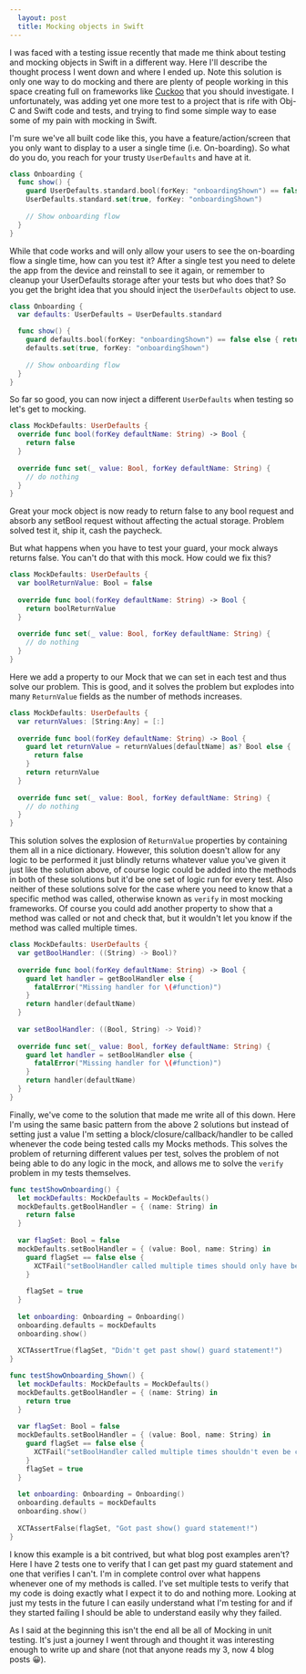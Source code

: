 ```yaml
---
  layout: post
  title: Mocking objects in Swift
---
```


I was faced with a testing issue recently that made me think about testing and mocking objects in Swift in a different way.  Here I'll describe the thought process I went down and where I ended up.  Note this solution is only one way to do mocking and there are plenty of people working in this space creating full on frameworks like [Cuckoo](https://github.com/Brightify/Cuckoo) that you should investigate.  I unfortunately, was adding yet one more test to a project that is rife with Obj-C and Swift code and tests, and trying to find some simple way to ease some of my pain with mocking in Swift.

I'm sure we've all built code like this, you have a feature/action/screen that you only want to display to a user a single time (i.e. On-boarding).  So what do you do, you reach for your trusty `UserDefaults` and have at it.

```swift
class Onboarding {
  func show() {
    guard UserDefaults.standard.bool(forKey: "onboardingShown") == false else { return }
    UserDefaults.standard.set(true, forKey: "onboardingShown")
  
    // Show onboarding flow
  }
}
```

While that code works and will only allow your users to see the on-boarding flow a single time, how can you test it?  After a single test you need to delete the app from the device and reinstall to see it again, or remember to cleanup your UserDefaults storage after your tests but who does that?  So you get the bright idea that you should inject the `UserDefaults` object to use.

```swift
class Onboarding {
  var defaults: UserDefaults = UserDefaults.standard

  func show() {
    guard defaults.bool(forKey: "onboardingShown") == false else { return }
    defaults.set(true, forKey: "onboardingShown")
  
    // Show onboarding flow
  }
}
```

So far so good, you can now inject a different `UserDefaults` when testing so let's get to mocking.

```swift
class MockDefaults: UserDefaults {
  override func bool(forKey defaultName: String) -> Bool {
    return false
  }
  
  override func set(_ value: Bool, forKey defaultName: String) {
    // do nothing
  }
}
```

Great your mock object is now ready to return false to any bool request and absorb any setBool request without affecting the actual storage.  Problem solved test it, ship it, cash the paycheck.

But what happens when you have to test your guard, your mock always returns false.  You can't do that with this mock.  How could we fix this?

```swift
class MockDefaults: UserDefaults {
  var boolReturnValue: Bool = false
  
  override func bool(forKey defaultName: String) -> Bool {
    return boolReturnValue
  }
  
  override func set(_ value: Bool, forKey defaultName: String) {
    // do nothing
  }
}
```

Here we add a property to our Mock that we can set in each test and thus solve our problem.  This is good, and it solves the problem but explodes into many `ReturnValue` fields as the number of methods increases.

```swift
class MockDefaults: UserDefaults {
  var returnValues: [String:Any] = [:]
  
  override func bool(forKey defaultName: String) -> Bool {
    guard let returnValue = returnValues[defaultName] as? Bool else {
      return false
    }
    return returnValue
  }
  
  override func set(_ value: Bool, forKey defaultName: String) {
    // do nothing
  }
}
```

This solution solves the explosion of `ReturnValue` properties by containing them all in a nice dictionary.  However, this solution doesn't allow for any logic to be performed it just blindly returns whatever value you've given it just like the solution above, of course logic could be added into the methods in both of these solutions but it'd be one set of logic run for every test.  Also neither of these solutions solve for the case where you need to know that a specific method was called, otherwise known as `verify` in most mocking frameworks.  Of course you could add another property to show that a method was called or not and check that, but it wouldn't let you know if the method was called multiple times.

```swift
class MockDefaults: UserDefaults {
  var getBoolHandler: ((String) -> Bool)?
  
  override func bool(forKey defaultName: String) -> Bool {
    guard let handler = getBoolHandler else {
      fatalError("Missing handler for \(#function)")
    }
    return handler(defaultName)
  }
  
  var setBoolHandler: ((Bool, String) -> Void)?
  
  override func set(_ value: Bool, forKey defaultName: String) {
    guard let handler = setBoolHandler else {
      fatalError("Missing handler for \(#function)")
    }
    return handler(defaultName)
  }
}
```

Finally, we've come to the solution that made me write all of this down.  Here I'm using the same basic pattern from the above 2 solutions but instead of setting just a value I'm setting a block/closure/callback/handler to be called whenever the code being tested calls my Mocks methods.  This solves the problem of returning different values per test, solves the problem of not being able to do any logic in the mock, and allows me to solve the `verify` problem in my tests themselves.

```swift
func testShowOnboarding() {
  let mockDefaults: MockDefaults = MockDefaults()
  mockDefaults.getBoolHandler = { (name: String) in 
    return false
  }
  
  var flagSet: Bool = false
  mockDefaults.setBoolHandler = { (value: Bool, name: String) in 
    guard flagSet == false else {
      XCTFail("setBoolHandler called multiple times should only have been called once!")
    }
    
    flagSet = true
  }
  
  let onboarding: Onboarding = Onboarding()
  onboarding.defaults = mockDefaults
  onboarding.show()
  
  XCTAssertTrue(flagSet, "Didn't get past show() guard statement!")
}

func testShowOnboarding_Shown() {
  let mockDefaults: MockDefaults = MockDefaults()
  mockDefaults.getBoolHandler = { (name: String) in 
    return true
  }
  
  var flagSet: Bool = false
  mockDefaults.setBoolHandler = { (value: Bool, name: String) in 
    guard flagSet == false else {
      XCTFail("setBoolHandler called multiple times shouldn't even be called once!")
    }
    flagSet = true
  }
  
  let onboarding: Onboarding = Onboarding()
  onboarding.defaults = mockDefaults
  onboarding.show()
  
  XCTAssertFalse(flagSet, "Got past show() guard statement!")
}
```

I know this example is a bit contrived, but what blog post examples aren't?  Here I have 2 tests one to verify that I can get past my guard statement and one that verifies I can't.  I'm in complete control over what happens whenever one of my methods is called.  I've set multiple tests to verify that my code is doing exactly what I expect it to do and nothing more.  Looking at just my tests in the future I can easily understand what I'm testing for and if they started failing I should be able to understand easily why they failed. 

As I said at the beginning this isn't the end all be all of Mocking in unit testing.  It's just a journey I went through and thought it was interesting enough to write up and share (not that anyone reads my 3, now 4 blog posts 😀).